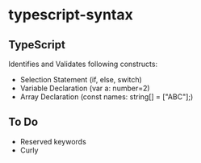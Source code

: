 # typescript-syntax
## TypeScript
Identifies and Validates following constructs:
- Selection Statement (if, else, switch)
- Variable Declaration (var a: number=2)
- Array Declaration (const names: string[] = ["ABC"];)

## To Do
- Reserved keywords
- Curly
